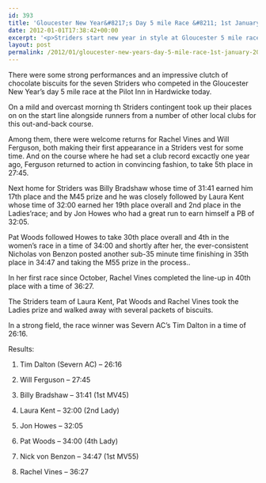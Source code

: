 ```yaml
---
id: 393
title: 'Gloucester New Year&#8217;s Day 5 mile Race &#8211; 1st January 2012'
date: 2012-01-01T17:38:42+00:00
excerpt: '<p>Striders start new year in style at Gloucester 5 mile race</p>'
layout: post
permalink: /2012/01/gloucester-new-years-day-5-mile-race-1st-january-2012/
---
```

</p> 

There were some strong performances and an impressive clutch of chocolate biscuits for the seven Striders who competed in the Gloucester New Year&#8217;s day 5 mile race at the Pilot Inn in Hardwicke today.

On a mild and overcast morning th Striders contingent took up their places on on the start line alongside runners from a number of other local clubs for this out-and-back course.

Among them, there were welcome returns for Rachel Vines and Will Ferguson, both making their first appearance in a Striders vest for some time. And on the course where he had set a club record excactly one year ago, Ferguson returned to action in convincing fashion, to take 5th place in 27:45.

Next home for Striders was Billy Bradshaw whose time of 31:41 earned him 17th place and the M45 prize and he was closely followed by Laura Kent whose time of 32:00 earned her 19th place overall and 2nd place in the Ladies&#8217;race; and by Jon Howes who had a great run to earn himself a PB of 32:05.

Pat Woods followed Howes to take 30th place overall and 4th in the women&#8217;s race in a time of 34:00 and shortly after her, the ever-consistent Nicholas von Benzon posted another sub-35 minute time finishing in 35th place in 34:47 and taking the M55 prize in the process..

In her first race since October, Rachel Vines completed the line-up in 40th place with a time of 36:27.

The Striders team of Laura Kent, Pat Woods and Rachel Vines took the Ladies prize and walked away with several packets of biscuits.

In a strong field, the race winner was Severn AC&#8217;s Tim Dalton in a time of 26:16.

Results:

1) Tim Dalton (Severn AC) &#8211; 26:16

5) Will Ferguson &#8211; 27:45

17) Billy Bradshaw &#8211; 31:41 (1st MV45)

19) Laura Kent &#8211; 32:00 (2nd Lady)

20) Jon Howes &#8211; 32:05

30) Pat Woods &#8211; 34:00 (4th Lady)

35) Nick von Benzon &#8211; 34:47 (1st MV55)

40) Rachel Vines &#8211; 36:27</p>